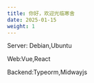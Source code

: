 ```yaml
---
title: 你好，欢迎光临寒舍
date: 2025-01-15
weight: 1
---
```

Server: Debian,Ubuntu

Web:Vue,React

Backend:Typeorm,Midwayjs
